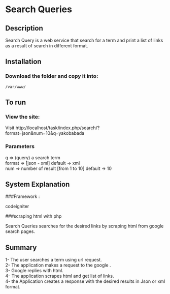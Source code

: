 Search Queries
==============

Description
------------
Search Query is a web service that search for a term and print a list of links as a result of search in different format.

Installation
------------

### Download the folder and copy it into:

    /var/www/

To run
------------

### View the site:

Visit http://localhost/task/index.php/search/?format=json&num=10&q=yakobabada

### Parameters

q => (query) a search term <br />
format => [json - xml] default -> xml <br />
num => number of result [from 1 to 10] default -> 10 <br />

System Explanation
------------------

###Framework :

codeigniter

###scraping html with php

Search Queries searches for the desired links by scraping html from google search pages.

Summary
-------
1- The user searches a term using url request. <br />
2- The application makes a request to the google . <br />
3- Google replies with html. <br />
4- The application scrapes html and get list of links. <br />
4- the Application creates a response with the desired results in Json or xml format. <br />
 


